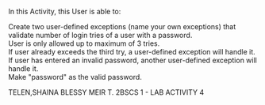 In this Activity, this User is able to:

Create two user-defined exceptions (name your own exceptions) 
that validate number of login tries of a user with a password.  
User is only allowed up to maximum of 3 tries.  
If user already exceeds the third try, a user-defined exception will handle it. 
If user has entered an invalid password, another user-defined exception will handle it.  
Make "password" as the valid password.

TELEN,SHAINA BLESSY MEIR T. 2BSCS 1 - LAB ACTIVITY 4
